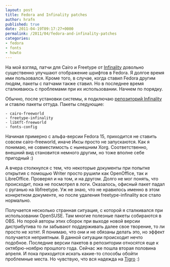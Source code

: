 ```yaml
---
layout: post
title: Fedora and Infinality patches
author: hrafn
published: true
date: 2011-04-19T09:17:27+0000
permalink: /2011/04/fedora-and-infinality-patches
categories:
- fedora
- fonts
- howto
---
```


На мой взгляд, патчи для Cairo и Freetype от [Infinality](http://www.infinality.net/blog/) довольно существенно улучшают
отображение шрифтов в Fedora. Я долгое время ими пользовался. Кроме того, в
случае, когда ставил Fedora другим людям, пакеты с патчами также ставил. Но в
последнее время сталкиваюсь с проблемами при их использовании. Начнем по
порядку.

<!--more-->

Обычно, после установки системы, я подключаю [репозиторий Infinality](http://www.infinality.net/fedora/linux/) и ставлю пакеты оттуда.
Пакеты следующие:

	- cairo-freeworld
	- freetype-infinality
	- libXft-freeworld
	- fonts-config

Начиная примерно с альфа-версии Fedora 15, приходится не ставить совсем cairo-freeworld, иначе Иксы просто не запускаются. Как я понимаю, не совместимость с
нынешним Xorg. Соответственно, внешний вид становится немного другим, но тоже вполне себе пригодный :)

А вчера столкнулся с тем, что некоторые документы при попытке открытия с
помощью Writer просто рушили как OpenOffice, так и LibreOffice. Проверял и на
том, и на другом. Долго не мог понять, что происходит, пока не посмотрел в
логи. Оказалось, офисный пакет падал с руганью на libfreetype. Уж не знаю, что
не нравилось именно в этом конкретном документе, но после удаления freetype-infinality все стало нормально.

Получается несколько странная ситуация, с которой я сталкивался при
использовании OpenSUSE. Там многие полезные пакеты собираются в OBS. Но порой
авторы этих сборок при выходе новой версии дистрибутива то ли забывают
поддерживать далее свое творение, то ли просто не хотят. Я понимаю, что они и
не обязаны делать это, но эффект получается неприятным. В данной ситуации
происходит нечто подобное. Последние версии пакетов в репозитории относятся
еще к октябрю-ноябрю прошлого года. Сейчас же пошла вторая половина апреля. И
пока приходится искать какие-то способы обойти проблемные места. Но чувствую,
что вся надежда на [Tigro](http://tigro.info/wp/) :)

